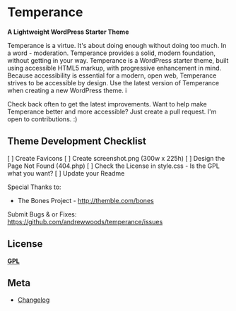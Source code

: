 # Temperance
__A Lightweight WordPress Starter Theme__

Temperance is a virtue. It's about doing enough without doing too much. In a
word - moderation. Temperance provides a solid, modern foundation, without
getting in your way. Temperance is a WordPress starter theme, built using
accessible HTML5 markup, with progressive enhancement in mind. Because
accessibility is essential for a modern, open web, Temperance strives to be
accessible by design. Use the latest version of Temperance when creating a new
WordPress theme.
i

Check back often to get the latest improvements. Want to help make Temperance
better and more accessible? Just create a pull request. I'm open to
contributions. :)


## Theme Development Checklist

[ ] Create Favicons
[ ] Create screenshot.png (300w x 225h)
[ ] Design the Page Not Found (404.php)
[ ] Check the License in style.css - Is the GPL what you want?
[ ] Update your Readme


Special Thanks to:
* The Bones Project - http://themble.com/bones

Submit Bugs & or Fixes:
https://github.com/andrewwoods/temperance/issues


## License
__[GPL](http://opensource.org/licenses/GPL-3.0)__


## Meta
* [Changelog](../../blob/master/CHANGELOG.md)
